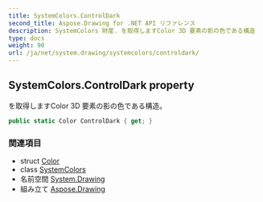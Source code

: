 ```yaml
---
title: SystemColors.ControlDark
second_title: Aspose.Drawing for .NET API リファレンス
description: SystemColors 財産. を取得しますColor 3D 要素の影の色である構造
type: docs
weight: 90
url: /ja/net/system.drawing/systemcolors/controldark/
---
```

## SystemColors.ControlDark property

を取得しますColor 3D 要素の影の色である構造。

```csharp
public static Color ControlDark { get; }
```

### 関連項目

* struct [Color](../../color/)
* class [SystemColors](../)
* 名前空間 [System.Drawing](../../systemcolors/)
* 組み立て [Aspose.Drawing](../../../)


